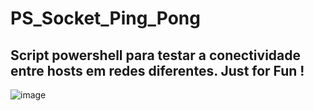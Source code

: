 # PS_Socket_Ping_Pong
## Script powershell para testar a conectividade entre hosts em redes diferentes. Just for Fun !


![image](https://user-images.githubusercontent.com/91758384/136683571-162780e3-58cf-4c98-9d1f-ad5cb37f8237.png)
